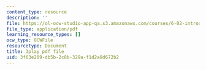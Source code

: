 ```yaml
---
content_type: resource
description: ''
file: https://ol-ocw-studio-app-qa.s3.amazonaws.com/courses/6-02-introduction-to-eecs-ii-digital-communication-systems-fall-2012/3f63e209db5b2c8b329af1d2a8d672b2_WafWLM41pQ0.pdf
file_type: application/pdf
learning_resource_types: []
ocw_type: OCWFile
resourcetype: Document
title: 3play pdf file
uid: 3f63e209-db5b-2c8b-329a-f1d2a8d672b2
---
```

